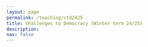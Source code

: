 ```yaml
---
layout: page
permalink: /teaching/ctd2425
title: Challenges to Democracy (Winter term 24/25)
description: 
nav: false
---
```


<html lang="en">
<head>
    <meta charset="UTF-8">
    <meta name="viewport" content="width=device-width, initial-scale=1.0">
    <title>Fancy Table</title>
    <style>
        .fancy-table {
            width: 100%;
            border-collapse: collapse;
            text-align: left;
            vertical-align: top;
        }
        .fancy-table th, .fancy-table td {
            padding: 12px;
            border: 1px solid #ddd;
            text-align: left;
            vertical-align: top;
        }
        .fancy-table th {
            background-color: #f4f4f4;
            font-weight: bold;
        }
        .fancy-table tr:nth-child(even) {
            background-color: #f9f9f9;
        }
        .fancy-table tr:hover {
            background-color: #f1f1f1;
        }

        .plain-table {
            width: 100%;
            text-align: left;
            vertical-align: top;
        }
        .plain-table th, .plain-table td {
            padding: 12px;
        }
    </style>
</head>
<body>
    <h3>Content</h3><br>
    <p>The seminar seeks to analyse the current challenges democratic regimes face. It is structured along three blocks. In the first block, we will learn about the essential features of a democracy and discover what shapes the quality of democracy. In a second block, we will engage with different empirical analyses of the current state of democratization and democratic systems. We will zero in on how institutions are sidelined; how actors, such as far-right parties, challenge democracies; and how democracy is threatened by crises. In the third block, we will look at potential solutions and scenarios of how democracy could cope with the current challenges. </p>
    You can download the most recent version of the syllabus <a href="{{ site.url }}assets/pdf/ctd_syllabus.pdf">here</a>.
    <br>

	The seminar takes place weekly, on Wednesday (12:15-13:45) in seminar room SCH 100.107 statt.  
    <br>	
	
	<h3>Material</h3>
	<h4>Week 1: Introduction</h4>
	<a href="{{ site.url }}assets/pdf/ctd2425/introduction.pdf">Slides</a>
	<br>
	